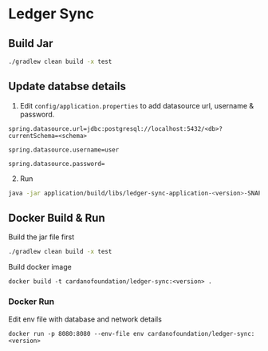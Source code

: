 # Ledger Sync


## Build Jar

```bash
./gradlew clean build -x test
```

## Update databse details

1. Edit ``config/application.properties`` to add datasource url, username & password.

```
spring.datasource.url=jdbc:postgresql://localhost:5432/<db>?currentSchema=<schema>

spring.datasource.username=user

spring.datasource.password=
```

2. Run

```bash
java -jar application/build/libs/ledger-sync-application-<version>-SNAPSHOT.jar
```

## Docker Build & Run

Build the jar file first

```bash
./gradlew clean build -x test
```

Build docker image


```shell
docker build -t cardanofoundation/ledger-sync:<version> .
```

### Docker Run

Edit env file with database and network details

```shell
docker run -p 8080:8080 --env-file env cardanofoundation/ledger-sync:<version>
```
